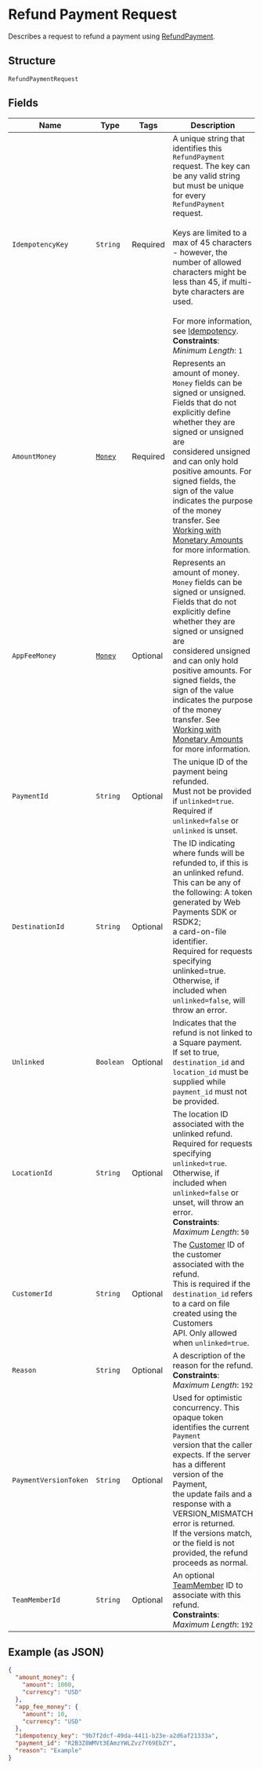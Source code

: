 
# Refund Payment Request

Describes a request to refund a payment using [RefundPayment](../../doc/api/refunds.md#refund-payment).

## Structure

`RefundPaymentRequest`

## Fields

| Name | Type | Tags | Description | Getter |
|  --- | --- | --- | --- | --- |
| `IdempotencyKey` | `String` | Required | A unique string that identifies this `RefundPayment` request. The key can be any valid string<br>but must be unique for every `RefundPayment` request.<br><br>Keys are limited to a max of 45 characters - however, the number of allowed characters might be<br>less than 45, if multi-byte characters are used.<br><br>For more information, see [Idempotency](https://developer.squareup.com/docs/working-with-apis/idempotency).<br>**Constraints**: *Minimum Length*: `1` | String getIdempotencyKey() |
| `AmountMoney` | [`Money`](../../doc/models/money.md) | Required | Represents an amount of money. `Money` fields can be signed or unsigned.<br>Fields that do not explicitly define whether they are signed or unsigned are<br>considered unsigned and can only hold positive amounts. For signed fields, the<br>sign of the value indicates the purpose of the money transfer. See<br>[Working with Monetary Amounts](https://developer.squareup.com/docs/build-basics/working-with-monetary-amounts)<br>for more information. | Money getAmountMoney() |
| `AppFeeMoney` | [`Money`](../../doc/models/money.md) | Optional | Represents an amount of money. `Money` fields can be signed or unsigned.<br>Fields that do not explicitly define whether they are signed or unsigned are<br>considered unsigned and can only hold positive amounts. For signed fields, the<br>sign of the value indicates the purpose of the money transfer. See<br>[Working with Monetary Amounts](https://developer.squareup.com/docs/build-basics/working-with-monetary-amounts)<br>for more information. | Money getAppFeeMoney() |
| `PaymentId` | `String` | Optional | The unique ID of the payment being refunded.<br>Must not be provided if `unlinked=true`.<br>Required if `unlinked=false` or `unlinked` is unset. | String getPaymentId() |
| `DestinationId` | `String` | Optional | The ID indicating where funds will be refunded to, if this is an unlinked refund.<br>This can be any of the following: A token generated by Web Payments SDK or RSDK2;<br>a card-on-file identifier.<br>Required for requests specifying unlinked=true.<br>Otherwise, if included when `unlinked=false`, will throw an error. | String getDestinationId() |
| `Unlinked` | `Boolean` | Optional | Indicates that the refund is not linked to a Square payment.<br>If set to true, `destination_id` and `location_id` must be supplied while `payment_id` must not<br>be provided. | Boolean getUnlinked() |
| `LocationId` | `String` | Optional | The location ID associated with the unlinked refund.<br>Required for requests specifying `unlinked=true`.<br>Otherwise, if included when `unlinked=false` or unset, will throw an error.<br>**Constraints**: *Maximum Length*: `50` | String getLocationId() |
| `CustomerId` | `String` | Optional | The [Customer](../../doc/models/customer.md) ID of the customer associated with the refund.<br>This is required if the `destination_id` refers to a card on file created using the Customers<br>API. Only allowed when `unlinked=true`. | String getCustomerId() |
| `Reason` | `String` | Optional | A description of the reason for the refund.<br>**Constraints**: *Maximum Length*: `192` | String getReason() |
| `PaymentVersionToken` | `String` | Optional | Used for optimistic concurrency. This opaque token identifies the current `Payment`<br>version that the caller expects. If the server has a different version of the Payment,<br>the update fails and a response with a VERSION_MISMATCH error is returned.<br>If the versions match, or the field is not provided, the refund proceeds as normal. | String getPaymentVersionToken() |
| `TeamMemberId` | `String` | Optional | An optional [TeamMember](../../doc/models/team-member.md) ID to associate with this refund.<br>**Constraints**: *Maximum Length*: `192` | String getTeamMemberId() |

## Example (as JSON)

```json
{
  "amount_money": {
    "amount": 1000,
    "currency": "USD"
  },
  "app_fee_money": {
    "amount": 10,
    "currency": "USD"
  },
  "idempotency_key": "9b7f2dcf-49da-4411-b23e-a2d6af21333a",
  "payment_id": "R2B3Z8WMVt3EAmzYWLZvz7Y69EbZY",
  "reason": "Example"
}
```

